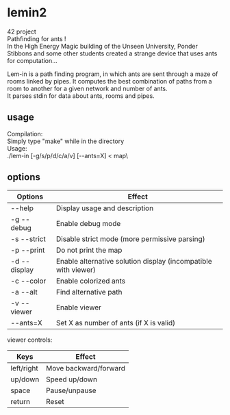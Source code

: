 # lemin2

42 project\
Pathfinding for ants !\
In the High Energy Magic building of the Unseen University, Ponder Stibbons and
 some other students created a strange device that uses ants for computation...

Lem-in is a path finding program, in which ants are sent through a maze of rooms linked by pipes. It computes the best combination of paths from a room to another for a given network and number of ants.\
It parses stdin for data about ants, rooms and pipes.

## usage

Compilation:\
Simply type "make" while in the directory\
Usage:\
./lem-in [-g/s/p/d/c/a/v] [--ants=X] < map\

## options

|   Options   |                  Effect                       |
|-------------|-----------------------------------------------|
|--help       | Display usage and description                 |
|-g --debug   | Enable debug mode                             |
|-s --strict  | Disable strict mode (more permissive parsing) |
|-p --print   | Do not print the map                          |
|-d --display | Enable alternative solution display (incompatible with viewer)|
|-c --color   | Enable colorized ants                         |
|-a --alt     | Find alternative path                         |
|-v --viewer  | Enable viewer                                 |
|--ants=X     | Set X as number of ants (if X is valid)       |

viewer controls:

|    Keys     |          Effect       |
|-------------|-----------------------|                  
|left/right   | Move backward/forward |
|up/down      | Speed up/down         |
|space        | Pause/unpause         |
|return       | Reset                 |